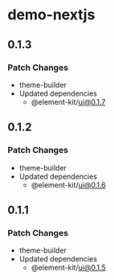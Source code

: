 # demo-nextjs

## 0.1.3

### Patch Changes

- theme-builder
- Updated dependencies
  - @element-kit/ui@0.1.7

## 0.1.2

### Patch Changes

- theme-builder
- Updated dependencies
  - @element-kit/ui@0.1.6

## 0.1.1

### Patch Changes

- theme-builder
- Updated dependencies
  - @element-kit/ui@0.1.5
